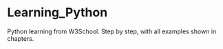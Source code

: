 # Learning_Python
Python learning from W3School. Step by step, with all examples shown in chapters.
